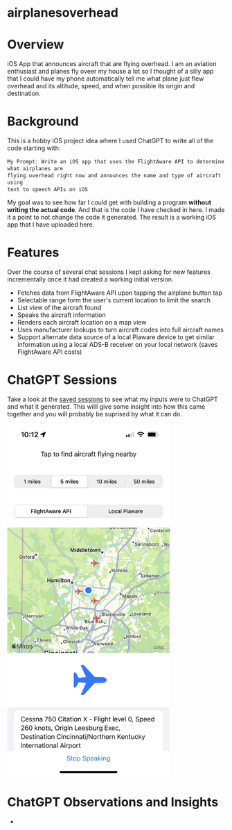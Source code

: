 # airplanesoverhead

# Overview
iOS App that announces aircraft that are flying overhead. I am an aviation enthusiast and planes fly oveer my house a lot so I thought of a silly app that I could have my phone automatically tell me what plane just flew overhead and its altitude, speed, and when possible its origin and destination.

# Background
This is a hobby iOS project idea where I used ChatGPT to write all of the code starting with:

```
My Prompt: Write an iOS app that uses the FlightAware API to determine what airplanes are 
flying overhead right now and announces the name and type of aircraft using 
text to speech APIs on iOS
```

My goal was to see how far I could get with building a program **without writing the actual code**. And that is the code I have checked in here. I made it a point to not change the code it generated. The result is a working iOS app that I have uploaded here.

# Features
Over the course of several chat sessions I kept asking for new features incrementally once it had created a working initial version.

- Fetches data from FlightAware API upon tapping the airplane button tap
- Selectable range form the user's current location to limit the search
- List view of the aircraft found
- Speaks the aircraft information
- Renders each aircraft location on a map view
- Uses manufacturer lookups to turn aircraft codes into full aircraft names
- Support alternate data source of a local Piaware device to get similar information using a local ADS-B receiver on your local network (saves FlightAware API costs)

# ChatGPT Sessions
Take a look at the [saved sessions](https://github.com/jkoehl/airplanesoverhead/tree/main/ChatGPTSessions/) to see what my inputs were to ChatGPT and what it generated. This willl give some insight into how this came together and you will probably be suprised by what it can do.

<img src="./Screenshot1.jpeg" alt="Screenshot 1" width="375">

# ChatGPT Observations and Insights

- 
